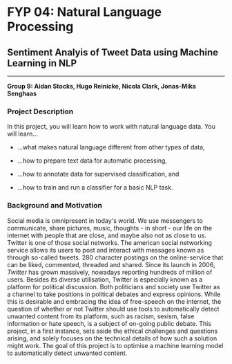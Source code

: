 # FYP 04: Natural Language Processing
## Sentiment Analyis of Tweet Data using Machine Learning in NLP
---
**Group 9: Aidan Stocks, Hugo Reinicke, Nicola Clark, Jonas-Mika Senghaas**

### Project Description
In this project, you will learn how to work with natural language data. You will learn...

- ...what makes natural language different from other types of data,

- ...how to prepare text data for automatic processing,

- ...how to annotate data for supervised classification, and

- ...how to train and run a classifier for a basic NLP task.

### Background and Motivation
Social media is omnipresent in today's world. We use messengers to communicate, share pictures, music, thoughts - in short - our life on the internet with people that are close, and maybe also not as close to us. Twitter is one of those social networks. The american social networking service allows its users to post and interact with messages known as through so-called tweets. 280 character postings on the online-service that can be liked, commented, threaded and shared. Since its launch in 2006, *Twitter* has grown massively, nowadays reporting hundreds of million of users. Besides its diverse utilisation, Twitter is especially known as a platform for political discussion. Both politicians and society use Twitter as a channel to take positions in political debates and express opinions.
While this is desirable and embracing the idea of free-speech on the internet, the question of whether or not Twitter should use tools to automatically detect unwanted content from its platform, such as racism, sexism, false information or hate speech, is a subject of on-going public debate.
This project, in a first instance, sets aside the ethical challenges and questions arising, and solely focuses on the technical details of how such a solution might work. The goal of this project is to optimise a machine learning model to automatically detect unwanted content.